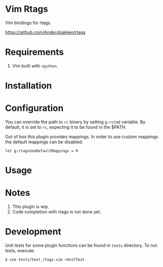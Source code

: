 # Vim Rtags

Vim bindings for rtags.

https://github.com/Andersbakken/rtags

# Requirements
1. Vim built with ```+python```.

# Installation

# Configuration
You can override the path to ```rc``` binary by setting ```g:rcCmd``` variable.
By default, it is set to ```rc```, expecting it to be found in the $PATH.

Out of box this plugin provides mappings. In order to use custom mappings the
default mappings can be disabled:

    let g:rtagsUseDefaultMappings = 0

# Usage

# Notes
1. This plugin is wip.
1. Code completion with rtags is not done yet.

# Development
Unit tests for some plugin functions can be found in ```tests``` directory.
To run tests, execute:

    $ vim tests/test_rtags.vim +UnitTest
